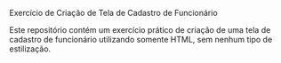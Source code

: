 Exercício de Criação de Tela de Cadastro de Funcionário

Este repositório contém um exercício prático de criação de uma tela de cadastro de funcionário utilizando somente HTML, sem nenhum tipo de estilização.

